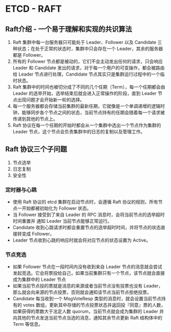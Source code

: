 # ETCD - RAFT

## Raft介绍 - 一个易于理解和实现的共识算法

1. Raft 集群中每一台服务器只可能处于 Leader、Follower 以及 Candidate 三种状态；在处于正常的状态时，集群中只会存在一个 Leader，其余的服务器都是 Follower。
2. 所有的 Follower 节点都是被动的，它们不会主动发出任何的请求，只会响应 Leader 和 Candidate 发出的请求，对于每一个用户的可变操作，都会被路由给 Leader 节点进行处理，Candidate 节点其实只是集群运行过程中的一个临时状态。
3. Raft 集群中的时间也被切分成了不同的几个任期（Term），每一个任期都会由 Leader 的选举开始，选举结束后就会进入正常操作的阶段，直到 Leader 节点出现问题才会开始新一轮的选择。
4. 每一个服务器都会存储当前集群的最新任期，它就像是一个单调递增的逻辑时钟，能够同步各个节点之间的状态，当前节点持有的任期会随着每一个请求被传递到其他的节点上。
5. Raft 协议在每一个任期的开始时都会从一个集群中选出一个节点作为集群的 Leader 节点，这个节点会负责集群中的日志的复制以及管理工作。

## Raft 协议三个子问题

1. 节点选举
2. 日志复制
3. 安全性

### 定时器与心跳

* 使用 Raft 协议的 etcd 集群在启动节点时，会遵循 Raft 协议的规则，所有节点一开始都被初始化为 Follower 状态。
* 当 Follower 接受到了来自 Leader 的 RPC 消息时，会将当前节点的选举超时时间重置并 通知 Leader 当前节点能够正常运行。
* Candidate 收到心跳请求时都会重置节点的选举超时时间，并将节点的状态直接转变成 Follower。
* Leader 节点收到心跳的响应时就会将对应节点的状态设置为 Active。

### 节点竞选

* 如果 Follower 节点在一段时间内没有收到来自 Leader 节点的消息就会尝试发起竞选。它会将票投给自己，如果当前集群只有一个节点，该节点就会直接成为集群中的 Leader 节点
* 如果当前节点投的票就是消息的来源或者当前节点没有投票也没有 Leader，那么就会向来源的节点投票，否则就会通知该节点当前节点拒绝投票。
* Candidate 每当收到一个 MsgVoteResp 类型的消息时，就会设置当前节点持有的 votes 数组，更新其中存储的节点投票状态并返回投『同意』票的人数，如果获得的票数大于法定人数 quorum，当前节点就会成为集群的 Leader 并向其他的节点发送当前节点当选的消息，通知其余节点更新 Raft 结构体中的 Term 等信息。

